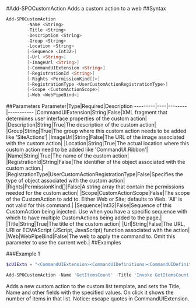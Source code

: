 #Add-SPOCustomAction
Adds a custom action to a web
##Syntax
```powershell
Add-SPOCustomAction
        -Name <String>
        -Title <String>
        -Description <String>
        -Group <String>
        -Location <String>
        [-Sequence <Int32>]
        [-Url <String>]
        [-ImageUrl <String>]
        [-CommandUIExtension <String>]
        [-RegistrationId <String>]
        [-Rights <PermissionKind[]>]
        [-RegistrationType <UserCustomActionRegistrationType>]
        [-Scope <CustomActionScope>]
        [-Web <WebPipeBind>]
```


##Parameters
Parameter|Type|Required|Description
---------|----|--------|-----------
|CommandUIExtension|String|False|XML fragment that determines user interface properties of the custom action|
|Description|String|True|The description of the custom action|
|Group|String|True|The group where this custom action needs to be added like 'SiteActions'|
|ImageUrl|String|False|The URL of the image associated with the custom action|
|Location|String|True|The actual location where this custom action need to be added like 'CommandUI.Ribbon'|
|Name|String|True|The name of the custom action|
|RegistrationId|String|False|The identifier of the object associated with the custom action.|
|RegistrationType|UserCustomActionRegistrationType|False|Specifies the type of object associated with the custom action|
|Rights|PermissionKind[]|False|A string array that contain the permissions needed for the custom action|
|Scope|CustomActionScope|False|The scope of the CustomAction to add to. Either Web or Site; defaults to Web. 'All' is not valid for this command.|
|Sequence|Int32|False|Sequence of this CustomAction being injected. Use when you have a specific sequence with which to have multiple CustomActions being added to the page.|
|Title|String|True|The title of the custom action|
|Url|String|False|The URL, URI or ECMAScript (JScript, JavaScript) function associated with the action|
|Web|WebPipeBind|False|The web to apply the command to. Omit this parameter to use the current web.|
##Examples

###Example 1
```powershell
$cUIExtn = "<CommandUIExtension><CommandUIDefinitions><CommandUIDefinition Location=""Ribbon.List.Share.Controls._children""><Button Id=""Ribbon.List.Share.GetItemsCountButton"" Alt=""Get list items count"" Sequence=""11"" Command=""Invoke_GetItemsCountButtonRequest"" LabelText=""Get Items Count"" TemplateAlias=""o1"" Image32by32=""_layouts/15/images/placeholder32x32.png"" Image16by16=""_layouts/15/images/placeholder16x16.png"" /></CommandUIDefinition></CommandUIDefinitions><CommandUIHandlers><CommandUIHandler Command=""Invoke_GetItemsCountButtonRequest"" CommandAction=""javascript: alert('Total items in this list: '+ ctx.TotalListItems);"" EnabledScript=""javascript: function checkEnable() { return (true);} checkEnable();""/></CommandUIHandlers></CommandUIExtension>"

Add-SPOCustomAction -Name 'GetItemsCount' -Title 'Invoke GetItemsCount Action' -Description 'Adds custom action to custom list ribbon' -Group 'SiteActions' -Location 'CommandUI.Ribbon' -CommandUIExtension $cUIExtn
```
Adds a new custom action to the custom list template, and sets the Title, Name and other fields with the specified values. On click it shows the number of items in that list. Notice: escape quotes in CommandUIExtension.
